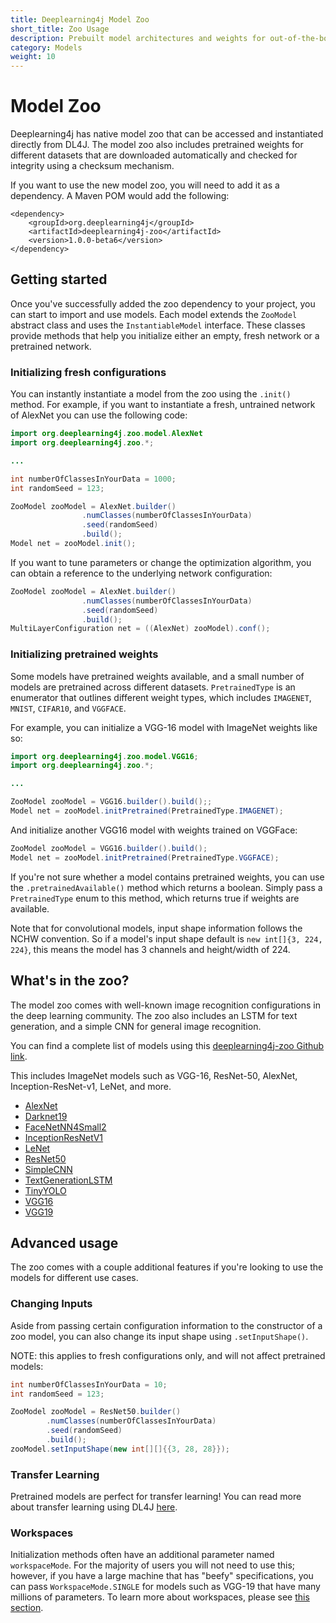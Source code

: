 ```yaml
---
title: Deeplearning4j Model Zoo
short_title: Zoo Usage
description: Prebuilt model architectures and weights for out-of-the-box application.
category: Models
weight: 10
---
```


# Model Zoo

Deeplearning4j has native model zoo that can be accessed and instantiated directly from DL4J. The model zoo also includes pretrained weights for different datasets that are downloaded automatically and checked for integrity using a checksum mechanism.

If you want to use the new model zoo, you will need to add it as a dependency. A Maven POM would add the following:

```markup
<dependency>
    <groupId>org.deeplearning4j</groupId>
    <artifactId>deeplearning4j-zoo</artifactId>
    <version>1.0.0-beta6</version>
</dependency>
```

## Getting started

Once you've successfully added the zoo dependency to your project, you can start to import and use models. Each model extends the `ZooModel` abstract class and uses the `InstantiableModel` interface. These classes provide methods that help you initialize either an empty, fresh network or a pretrained network.

### Initializing fresh configurations

You can instantly instantiate a model from the zoo using the `.init()` method. For example, if you want to instantiate a fresh, untrained network of AlexNet you can use the following code:

```java
import org.deeplearning4j.zoo.model.AlexNet
import org.deeplearning4j.zoo.*;

...

int numberOfClassesInYourData = 1000;
int randomSeed = 123;

ZooModel zooModel = AlexNet.builder()
                .numClasses(numberOfClassesInYourData)
                .seed(randomSeed)
                .build();
Model net = zooModel.init();
```

If you want to tune parameters or change the optimization algorithm, you can obtain a reference to the underlying network configuration:

```java
ZooModel zooModel = AlexNet.builder()
                .numClasses(numberOfClassesInYourData)
                .seed(randomSeed)
                .build();
MultiLayerConfiguration net = ((AlexNet) zooModel).conf();
```

### Initializing pretrained weights

Some models have pretrained weights available, and a small number of models are pretrained across different datasets. `PretrainedType` is an enumerator that outlines different weight types, which includes `IMAGENET`, `MNIST`, `CIFAR10`, and `VGGFACE`.

For example, you can initialize a VGG-16 model with ImageNet weights like so:

```java
import org.deeplearning4j.zoo.model.VGG16;
import org.deeplearning4j.zoo.*;

...

ZooModel zooModel = VGG16.builder().build();;
Model net = zooModel.initPretrained(PretrainedType.IMAGENET);
```

And initialize another VGG16 model with weights trained on VGGFace:

```java
ZooModel zooModel = VGG16.builder().build();
Model net = zooModel.initPretrained(PretrainedType.VGGFACE);
```

If you're not sure whether a model contains pretrained weights, you can use the `.pretrainedAvailable()` method which returns a boolean. Simply pass a `PretrainedType` enum to this method, which returns true if weights are available.

Note that for convolutional models, input shape information follows the NCHW convention. So if a model's input shape default is `new int[]{3, 224, 224}`, this means the model has 3 channels and height/width of 224.

## What's in the zoo?

The model zoo comes with well-known image recognition configurations in the deep learning community. The zoo also includes an LSTM for text generation, and a simple CNN for general image recognition.

You can find a complete list of models using this [deeplearning4j-zoo Github link](https://github.com/eclipse/deeplearning4j/tree/master/deeplearning4j/deeplearning4j-zoo/src/main/java/org/deeplearning4j/zoo/model).

This includes ImageNet models such as VGG-16, ResNet-50, AlexNet, Inception-ResNet-v1, LeNet, and more.

* [AlexNet](https://github.com/eclipse/deeplearning4j/blob/master/deeplearning4j/deeplearning4j-zoo/src/main/java/org/deeplearning4j/zoo/model/AlexNet.java)    
* [Darknet19](https://github.com/eclipse/deeplearning4j/blob/master/deeplearning4j/deeplearning4j-zoo/src/main/java/org/deeplearning4j/zoo/model/Darknet19.java)    
* [FaceNetNN4Small2](https://github.com/eclipse/deeplearning4j/blob/master/deeplearning4j/deeplearning4j-zoo/src/main/java/org/deeplearning4j/zoo/model/FaceNetNN4Small2.java)    
* [InceptionResNetV1](https://github.com/eclipse/deeplearning4j/blob/master/deeplearning4j/deeplearning4j-zoo/src/main/java/org/deeplearning4j/zoo/model/InceptionResNetV1.java)    
* [LeNet](https://github.com/eclipse/deeplearning4j/blob/master/deeplearning4j/deeplearning4j-zoo/src/main/java/org/deeplearning4j/zoo/model/LeNet.java)
* [ResNet50](https://github.com/eclipse/deeplearning4j/blob/master/deeplearning4j/deeplearning4j-zoo/src/main/java/org/deeplearning4j/zoo/model/ResNet50.java)
* [SimpleCNN](https://github.com/eclipse/deeplearning4j/blob/master/deeplearning4j/deeplearning4j-zoo/src/main/java/org/deeplearning4j/zoo/model/SimpleCNN.java)
* [TextGenerationLSTM](https://github.com/eclipse/deeplearning4j/blob/master/deeplearning4j/deeplearning4j-zoo/src/main/java/org/deeplearning4j/zoo/model/TextGenerationLSTM.java)
* [TinyYOLO](https://github.com/eclipse/deeplearning4j/blob/master/deeplearning4j/deeplearning4j-zoo/src/main/java/org/deeplearning4j/zoo/model/TinyYOLO.java)
* [VGG16](https://github.com/eclipse/deeplearning4j/blob/master/deeplearning4j/deeplearning4j-zoo/src/main/java/org/deeplearning4j/zoo/model/VGG16.java)    
* [VGG19](https://github.com/eclipse/deeplearning4j/blob/master/deeplearning4j/deeplearning4j-zoo/src/main/java/org/deeplearning4j/zoo/model/VGG19.java)

## Advanced usage

The zoo comes with a couple additional features if you're looking to use the models for different use cases.

### Changing Inputs

Aside from passing certain configuration information to the constructor of a zoo model, you can also change its input shape using `.setInputShape()`.

NOTE: this applies to fresh configurations only, and will not affect pretrained models:

```java
int numberOfClassesInYourData = 10;
int randomSeed = 123;

ZooModel zooModel = ResNet50.builder()
        .numClasses(numberOfClassesInYourData)
        .seed(randomSeed)
        .build();
zooModel.setInputShape(new int[][]{{3, 28, 28}});
```

### Transfer Learning

Pretrained models are perfect for transfer learning! You can read more about transfer learning using DL4J [here](../tuning-and-training/transfer-learning.md).

### Workspaces

Initialization methods often have an additional parameter named `workspaceMode`. For the majority of users you will not need to use this; however, if you have a large machine that has "beefy" specifications, you can pass `WorkspaceMode.SINGLE` for models such as VGG-19 that have many millions of parameters. To learn more about workspaces, please see [this section](../config/config-memory/config-workspaces.md#what-are-workspaces).

